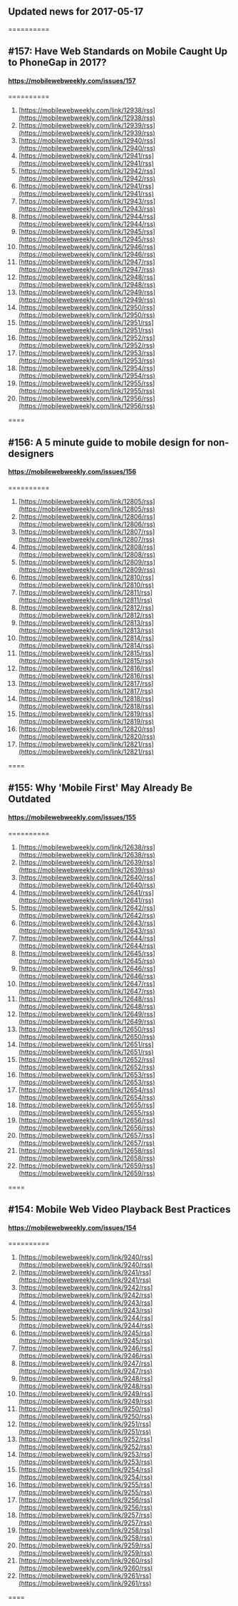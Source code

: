 ## Updated news for 2017-05-17 

==========
## #157: Have Web Standards on Mobile Caught Up to PhoneGap in 2017?
#### https://mobilewebweekly.com/issues/157

==========
  1. [https://mobilewebweekly.com/link/12938/rss](https://mobilewebweekly.com/link/12938/rss) 
  2. [https://mobilewebweekly.com/link/12939/rss](https://mobilewebweekly.com/link/12939/rss) 
  3. [https://mobilewebweekly.com/link/12940/rss](https://mobilewebweekly.com/link/12940/rss) 
  4. [https://mobilewebweekly.com/link/12941/rss](https://mobilewebweekly.com/link/12941/rss) 
  5. [https://mobilewebweekly.com/link/12942/rss](https://mobilewebweekly.com/link/12942/rss) 
  6. [https://mobilewebweekly.com/link/12941/rss](https://mobilewebweekly.com/link/12941/rss) 
  7. [https://mobilewebweekly.com/link/12943/rss](https://mobilewebweekly.com/link/12943/rss) 
  8. [https://mobilewebweekly.com/link/12944/rss](https://mobilewebweekly.com/link/12944/rss) 
  9. [https://mobilewebweekly.com/link/12945/rss](https://mobilewebweekly.com/link/12945/rss) 
  10. [https://mobilewebweekly.com/link/12946/rss](https://mobilewebweekly.com/link/12946/rss) 
  11. [https://mobilewebweekly.com/link/12947/rss](https://mobilewebweekly.com/link/12947/rss) 
  12. [https://mobilewebweekly.com/link/12948/rss](https://mobilewebweekly.com/link/12948/rss) 
  13. [https://mobilewebweekly.com/link/12949/rss](https://mobilewebweekly.com/link/12949/rss) 
  14. [https://mobilewebweekly.com/link/12950/rss](https://mobilewebweekly.com/link/12950/rss) 
  15. [https://mobilewebweekly.com/link/12951/rss](https://mobilewebweekly.com/link/12951/rss) 
  16. [https://mobilewebweekly.com/link/12952/rss](https://mobilewebweekly.com/link/12952/rss) 
  17. [https://mobilewebweekly.com/link/12953/rss](https://mobilewebweekly.com/link/12953/rss) 
  18. [https://mobilewebweekly.com/link/12954/rss](https://mobilewebweekly.com/link/12954/rss) 
  19. [https://mobilewebweekly.com/link/12955/rss](https://mobilewebweekly.com/link/12955/rss) 
  20. [https://mobilewebweekly.com/link/12956/rss](https://mobilewebweekly.com/link/12956/rss) 

====
## #156: A 5 minute guide to mobile design for non-designers
#### https://mobilewebweekly.com/issues/156

==========
  1. [https://mobilewebweekly.com/link/12805/rss](https://mobilewebweekly.com/link/12805/rss) 
  2. [https://mobilewebweekly.com/link/12806/rss](https://mobilewebweekly.com/link/12806/rss) 
  3. [https://mobilewebweekly.com/link/12807/rss](https://mobilewebweekly.com/link/12807/rss) 
  4. [https://mobilewebweekly.com/link/12808/rss](https://mobilewebweekly.com/link/12808/rss) 
  5. [https://mobilewebweekly.com/link/12809/rss](https://mobilewebweekly.com/link/12809/rss) 
  7. [https://mobilewebweekly.com/link/12810/rss](https://mobilewebweekly.com/link/12810/rss) 
  8. [https://mobilewebweekly.com/link/12811/rss](https://mobilewebweekly.com/link/12811/rss) 
  9. [https://mobilewebweekly.com/link/12812/rss](https://mobilewebweekly.com/link/12812/rss) 
  10. [https://mobilewebweekly.com/link/12813/rss](https://mobilewebweekly.com/link/12813/rss) 
  11. [https://mobilewebweekly.com/link/12814/rss](https://mobilewebweekly.com/link/12814/rss) 
  12. [https://mobilewebweekly.com/link/12815/rss](https://mobilewebweekly.com/link/12815/rss) 
  13. [https://mobilewebweekly.com/link/12816/rss](https://mobilewebweekly.com/link/12816/rss) 
  14. [https://mobilewebweekly.com/link/12817/rss](https://mobilewebweekly.com/link/12817/rss) 
  15. [https://mobilewebweekly.com/link/12818/rss](https://mobilewebweekly.com/link/12818/rss) 
  16. [https://mobilewebweekly.com/link/12819/rss](https://mobilewebweekly.com/link/12819/rss) 
  17. [https://mobilewebweekly.com/link/12820/rss](https://mobilewebweekly.com/link/12820/rss) 
  18. [https://mobilewebweekly.com/link/12821/rss](https://mobilewebweekly.com/link/12821/rss) 

====
## #155: Why 'Mobile First' May Already Be Outdated
#### https://mobilewebweekly.com/issues/155

==========
  1. [https://mobilewebweekly.com/link/12638/rss](https://mobilewebweekly.com/link/12638/rss) 
  2. [https://mobilewebweekly.com/link/12639/rss](https://mobilewebweekly.com/link/12639/rss) 
  3. [https://mobilewebweekly.com/link/12640/rss](https://mobilewebweekly.com/link/12640/rss) 
  4. [https://mobilewebweekly.com/link/12641/rss](https://mobilewebweekly.com/link/12641/rss) 
  6. [https://mobilewebweekly.com/link/12642/rss](https://mobilewebweekly.com/link/12642/rss) 
  7. [https://mobilewebweekly.com/link/12643/rss](https://mobilewebweekly.com/link/12643/rss) 
  8. [https://mobilewebweekly.com/link/12644/rss](https://mobilewebweekly.com/link/12644/rss) 
  9. [https://mobilewebweekly.com/link/12645/rss](https://mobilewebweekly.com/link/12645/rss) 
  10. [https://mobilewebweekly.com/link/12646/rss](https://mobilewebweekly.com/link/12646/rss) 
  11. [https://mobilewebweekly.com/link/12647/rss](https://mobilewebweekly.com/link/12647/rss) 
  12. [https://mobilewebweekly.com/link/12648/rss](https://mobilewebweekly.com/link/12648/rss) 
  13. [https://mobilewebweekly.com/link/12649/rss](https://mobilewebweekly.com/link/12649/rss) 
  14. [https://mobilewebweekly.com/link/12650/rss](https://mobilewebweekly.com/link/12650/rss) 
  15. [https://mobilewebweekly.com/link/12651/rss](https://mobilewebweekly.com/link/12651/rss) 
  16. [https://mobilewebweekly.com/link/12652/rss](https://mobilewebweekly.com/link/12652/rss) 
  17. [https://mobilewebweekly.com/link/12653/rss](https://mobilewebweekly.com/link/12653/rss) 
  18. [https://mobilewebweekly.com/link/12654/rss](https://mobilewebweekly.com/link/12654/rss) 
  19. [https://mobilewebweekly.com/link/12655/rss](https://mobilewebweekly.com/link/12655/rss) 
  20. [https://mobilewebweekly.com/link/12656/rss](https://mobilewebweekly.com/link/12656/rss) 
  21. [https://mobilewebweekly.com/link/12657/rss](https://mobilewebweekly.com/link/12657/rss) 
  22. [https://mobilewebweekly.com/link/12658/rss](https://mobilewebweekly.com/link/12658/rss) 
  23. [https://mobilewebweekly.com/link/12659/rss](https://mobilewebweekly.com/link/12659/rss) 

====
## #154: Mobile Web Video Playback Best Practices
#### https://mobilewebweekly.com/issues/154

==========
  1. [https://mobilewebweekly.com/link/9240/rss](https://mobilewebweekly.com/link/9240/rss) 
  2. [https://mobilewebweekly.com/link/9241/rss](https://mobilewebweekly.com/link/9241/rss) 
  3. [https://mobilewebweekly.com/link/9242/rss](https://mobilewebweekly.com/link/9242/rss) 
  4. [https://mobilewebweekly.com/link/9243/rss](https://mobilewebweekly.com/link/9243/rss) 
  5. [https://mobilewebweekly.com/link/9244/rss](https://mobilewebweekly.com/link/9244/rss) 
  6. [https://mobilewebweekly.com/link/9245/rss](https://mobilewebweekly.com/link/9245/rss) 
  8. [https://mobilewebweekly.com/link/9246/rss](https://mobilewebweekly.com/link/9246/rss) 
  9. [https://mobilewebweekly.com/link/9247/rss](https://mobilewebweekly.com/link/9247/rss) 
  10. [https://mobilewebweekly.com/link/9248/rss](https://mobilewebweekly.com/link/9248/rss) 
  11. [https://mobilewebweekly.com/link/9249/rss](https://mobilewebweekly.com/link/9249/rss) 
  12. [https://mobilewebweekly.com/link/9250/rss](https://mobilewebweekly.com/link/9250/rss) 
  13. [https://mobilewebweekly.com/link/9251/rss](https://mobilewebweekly.com/link/9251/rss) 
  14. [https://mobilewebweekly.com/link/9252/rss](https://mobilewebweekly.com/link/9252/rss) 
  15. [https://mobilewebweekly.com/link/9253/rss](https://mobilewebweekly.com/link/9253/rss) 
  16. [https://mobilewebweekly.com/link/9254/rss](https://mobilewebweekly.com/link/9254/rss) 
  17. [https://mobilewebweekly.com/link/9255/rss](https://mobilewebweekly.com/link/9255/rss) 
  18. [https://mobilewebweekly.com/link/9256/rss](https://mobilewebweekly.com/link/9256/rss) 
  19. [https://mobilewebweekly.com/link/9257/rss](https://mobilewebweekly.com/link/9257/rss) 
  20. [https://mobilewebweekly.com/link/9258/rss](https://mobilewebweekly.com/link/9258/rss) 
  21. [https://mobilewebweekly.com/link/9259/rss](https://mobilewebweekly.com/link/9259/rss) 
  22. [https://mobilewebweekly.com/link/9260/rss](https://mobilewebweekly.com/link/9260/rss) 
  23. [https://mobilewebweekly.com/link/9261/rss](https://mobilewebweekly.com/link/9261/rss) 

====
